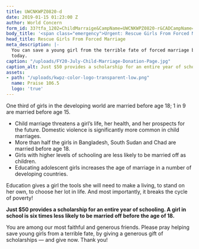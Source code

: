 ```yaml
---
title: UWCNKWPZ0820-d
date: 2019-01-15 01:23:00 Z
author: World Concern
form_id: 33?tfa_1202=ChildMarraige&CampName=UWCNKWPZ0820-r&CADCampName=CWCNKWPZ0820-r&tfa_2231=Canada
body_title: '<span class="emergency">Urgent: Rescue Girls From Forced Marriage</span>'
head_title: Rescue Girls From Forced Marriage
meta_description: |-
  You can save a young girl from the terrible fate of forced marriage by giving a $50 scholarship gift
  today.
caption: "/uploads/FY20-July-Child-Marriage-Donation-Page.jpg"
caption_alt: Just $50 provides a scholarship for an entire year of schooling.
assets:
- path: "/uploads/kwpz-color-logo-transparent-low.png"
  name: Praise 106.5
  logo: 'true'
---
```


One third of girls in the developing world are married before age 18; 1 in 9 are married before age 15.

* Child marriage threatens a girl’s life, her health, and her prospects for the future. Domestic violence is significantly more common in child marriages.
* More than half the girls in Bangladesh, South Sudan and Chad are married before age 18.
* Girls with higher levels of schooling are less likely to be married off as children.
* Educating adolescent girls increases the age of marriage in a number of developing countries.

Education gives a girl the tools she will need to make a living, to stand on her own, to choose her lot in life. And most importantly, it breaks the cycle of poverty!

**Just $50 provides a scholarship for an entire year of schooling. A girl in school is six times less likely to be married off before the age of 18.**

You are among our most faithful and generous friends. Please pray helping save young girls from a terrible fate, by giving a generous gift of scholarships — and give now. Thank you!
